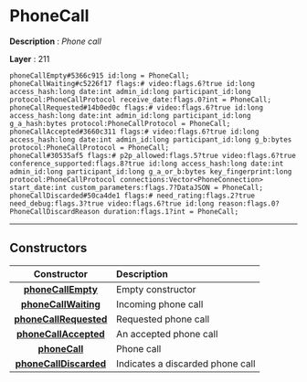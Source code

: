 # PhoneCall

**Description** : *Phone call*

**Layer** : 211

```tl
phoneCallEmpty#5366c915 id:long = PhoneCall;
phoneCallWaiting#c5226f17 flags:# video:flags.6?true id:long access_hash:long date:int admin_id:long participant_id:long protocol:PhoneCallProtocol receive_date:flags.0?int = PhoneCall;
phoneCallRequested#14b0ed0c flags:# video:flags.6?true id:long access_hash:long date:int admin_id:long participant_id:long g_a_hash:bytes protocol:PhoneCallProtocol = PhoneCall;
phoneCallAccepted#3660c311 flags:# video:flags.6?true id:long access_hash:long date:int admin_id:long participant_id:long g_b:bytes protocol:PhoneCallProtocol = PhoneCall;
phoneCall#30535af5 flags:# p2p_allowed:flags.5?true video:flags.6?true conference_supported:flags.8?true id:long access_hash:long date:int admin_id:long participant_id:long g_a_or_b:bytes key_fingerprint:long protocol:PhoneCallProtocol connections:Vector<PhoneConnection> start_date:int custom_parameters:flags.7?DataJSON = PhoneCall;
phoneCallDiscarded#50ca4de1 flags:# need_rating:flags.2?true need_debug:flags.3?true video:flags.6?true id:long reason:flags.0?PhoneCallDiscardReason duration:flags.1?int = PhoneCall;
```

---

## Constructors

| Constructor | Description |
| :---: | :--- |
| [**phoneCallEmpty**](constructor/phoneCallEmpty) | Empty constructor |
| [**phoneCallWaiting**](constructor/phoneCallWaiting) | Incoming phone call |
| [**phoneCallRequested**](constructor/phoneCallRequested) | Requested phone call |
| [**phoneCallAccepted**](constructor/phoneCallAccepted) | An accepted phone call |
| [**phoneCall**](constructor/phoneCall) | Phone call |
| [**phoneCallDiscarded**](constructor/phoneCallDiscarded) | Indicates a discarded phone call |